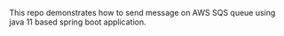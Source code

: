 This repo demonstrates how to send message on AWS SQS queue using java 11 based spring boot application.